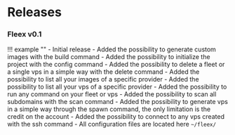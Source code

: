 # Releases

### Fleex v0.1
!!! example ""
    - Initial release
    - Added the possibility to generate custom images with the build command
    - Added the possibility to initialize the project with the config command
    - Added the possibility to delete a fleet or a single vps in a simple way with the delete command 
    - Added the possibility to list all your images of a specific provider
    - Added the possibility to list all your vps of a specific provider
    - Added the possibility to run any command on your fleet or vps
    - Added the possibility to scan all subdomains with the scan command 
    - Added the possibility to generate vps in a simple way through the spawn command, the only limitation is the credit on the account 
    - Added the possibility to connect to any vps created with the ssh command 
    - All configuration files are located here `~/fleex/`
